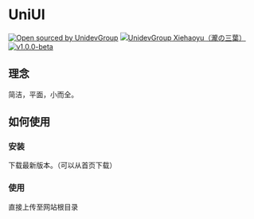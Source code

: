 # UniUI
[![Open sourced by UnidevGroup](https://img.shields.io/static/v1?label=Open%20sourced%20by&message=Unidev%20Group&color=1e90ff)](https://github.com/UniDevGH)
[![UnidevGroup Xiehaoyu（瀧の三葉）](https://img.shields.io/static/v1?label=Unidev%20Group&message=Xiehaoyu（瀧の三葉）&color=1e90ff)](https://nosoft.totp.gq)
[![v1.0.0-beta](https://img.shields.io/static/v1?label=v1.0.0&message=beta&color=1e90ff)](https://github.com/UniDevGH/UniUI)
## 理念
简洁，平面，小而全。
## 如何使用
### 安装
下载最新版本。（可以从首页下载）
### 使用
直接上传至网站根目录
